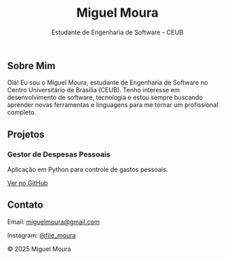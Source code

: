 <!DOCTYPE html>
<html lang="pt-BR">
<head>
  <meta charset="UTF-8" />
  <meta name="viewport" content="width=device-width, initial-scale=1.0" />
  <title>Portfólio | Miguel Moura</title>
  <link rel="stylesheet" href="style.css" />
</head>
<body>
  <header>
    <h1>Miguel Moura</h1>
    <p>Estudante de Engenharia de Software - CEUB</p>
  </header>

  <section id="sobre">
    <h2>Sobre Mim</h2>
    <p>
      Olá! Eu sou o Miguel Moura, estudante de Engenharia de Software no Centro Universitário de Brasília (CEUB).
      Tenho interesse em desenvolvimento de software, tecnologia e estou sempre buscando aprender novas ferramentas
      e linguagens para me tornar um profissional completo.
    </p>
  </section>

  <section id="projetos">
    <h2>Projetos</h2>
    <div class="projeto">
      <h3>Gestor de Despesas Pessoais</h3>
      <p>Aplicação em Python para controle de gastos pessoais.</p>
      <a href="https://github.com/miguelmoura/gestor_despesas_pessoais" target="_blank">Ver no GitHub</a>
    </div>
    <!-- Adicione mais projetos abaixo seguindo o mesmo padrão -->
  </section>

  <section id="contato">
    <h2>Contato</h2>
    <p>Email: <a href="mailto:file.moura@gmail.com">miguelmoura@gmail.com</a></p>
    <p>Instagram: <a href="https://www.instagram.com/file_moura" target="_blank">@file_moura</a></p>
  </section>

  <footer>
    <p>&copy; 2025 Miguel Moura</p>
  </footer>
</body>
</html>
